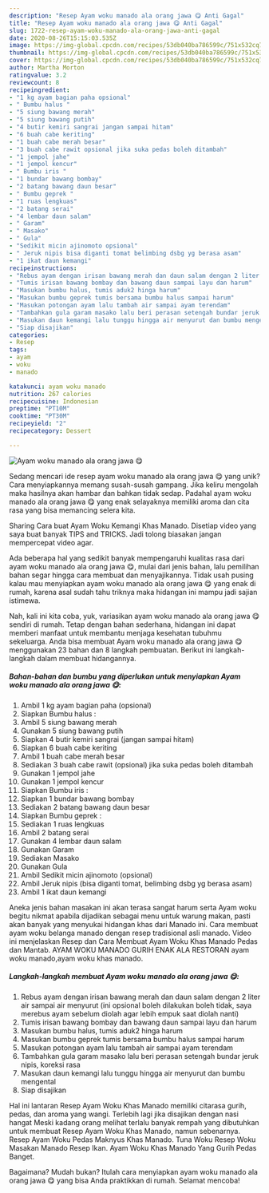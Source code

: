 ```yaml
---
description: "Resep Ayam woku manado ala orang jawa 😋 Anti Gagal"
title: "Resep Ayam woku manado ala orang jawa 😋 Anti Gagal"
slug: 1722-resep-ayam-woku-manado-ala-orang-jawa-anti-gagal
date: 2020-08-26T15:15:03.535Z
image: https://img-global.cpcdn.com/recipes/53db040ba786599c/751x532cq70/ayam-woku-manado-ala-orang-jawa-😋-foto-resep-utama.jpg
thumbnail: https://img-global.cpcdn.com/recipes/53db040ba786599c/751x532cq70/ayam-woku-manado-ala-orang-jawa-😋-foto-resep-utama.jpg
cover: https://img-global.cpcdn.com/recipes/53db040ba786599c/751x532cq70/ayam-woku-manado-ala-orang-jawa-😋-foto-resep-utama.jpg
author: Martha Morton
ratingvalue: 3.2
reviewcount: 8
recipeingredient:
- "1 kg ayam bagian paha opsional"
- " Bumbu halus "
- "5 siung bawang merah"
- "5 siung bawang putih"
- "4 butir kemiri sangrai jangan sampai hitam"
- "6 buah cabe keriting"
- "1 buah cabe merah besar"
- "3 buah cabe rawit opsional jika suka pedas boleh ditambah"
- "1 jempol jahe"
- "1 jempol kencur"
- " Bumbu iris "
- "1 bundar bawang bombay"
- "2 batang bawang daun besar"
- " Bumbu geprek "
- "1 ruas lengkuas"
- "2 batang serai"
- "4 lembar daun salam"
- " Garam"
- " Masako"
- " Gula"
- "Sedikit micin ajinomoto opsional"
- " Jeruk nipis bisa diganti tomat belimbing dsbg yg berasa asam"
- "1 ikat daun kemangi"
recipeinstructions:
- "Rebus ayam dengan irisan bawang merah dan daun salam dengan 2 liter air sampai air menyurut (ini opsional boleh dilakukan boleh tidak, saya merebus ayam sebelum diolah agar lebih empuk saat diolah nanti)"
- "Tumis irisan bawang bombay dan bawang daun sampai layu dan harum"
- "Masukan bumbu halus, tumis aduk2 hinga harum"
- "Masukan bumbu geprek tumis bersama bumbu halus sampai harum"
- "Masukan potongan ayam lalu tambah air sampai ayam terendam"
- "Tambahkan gula garam masako lalu beri perasan setengah bundar jeruk nipis, koreksi rasa"
- "Masukan daun kemangi lalu tunggu hingga air menyurut dan bumbu mengental"
- "Siap disajikan"
categories:
- Resep
tags:
- ayam
- woku
- manado

katakunci: ayam woku manado 
nutrition: 267 calories
recipecuisine: Indonesian
preptime: "PT10M"
cooktime: "PT30M"
recipeyield: "2"
recipecategory: Dessert

---
```



![Ayam woku manado ala orang jawa 😋](https://img-global.cpcdn.com/recipes/53db040ba786599c/751x532cq70/ayam-woku-manado-ala-orang-jawa-😋-foto-resep-utama.jpg)

Sedang mencari ide resep ayam woku manado ala orang jawa 😋 yang unik? Cara menyiapkannya memang susah-susah gampang. Jika keliru mengolah maka hasilnya akan hambar dan bahkan tidak sedap. Padahal ayam woku manado ala orang jawa 😋 yang enak selayaknya memiliki aroma dan cita rasa yang bisa memancing selera kita.

Sharing Cara buat Ayam Woku Kemangi Khas Manado. Disetiap video yang saya buat banyak TIPS and TRICKS. Jadi tolong biasakan jangan mempercepat video agar.

Ada beberapa hal yang sedikit banyak mempengaruhi kualitas rasa dari ayam woku manado ala orang jawa 😋, mulai dari jenis bahan, lalu pemilihan bahan segar hingga cara membuat dan menyajikannya. Tidak usah pusing kalau mau menyiapkan ayam woku manado ala orang jawa 😋 yang enak di rumah, karena asal sudah tahu triknya maka hidangan ini mampu jadi sajian istimewa.


Nah, kali ini kita coba, yuk, variasikan ayam woku manado ala orang jawa 😋 sendiri di rumah. Tetap dengan bahan sederhana, hidangan ini dapat memberi manfaat untuk membantu menjaga kesehatan tubuhmu sekeluarga. Anda bisa membuat Ayam woku manado ala orang jawa 😋 menggunakan 23 bahan dan 8 langkah pembuatan. Berikut ini langkah-langkah dalam membuat hidangannya.

<!--inarticleads1-->

##### Bahan-bahan dan bumbu yang diperlukan untuk menyiapkan Ayam woku manado ala orang jawa 😋:

1. Ambil 1 kg ayam bagian paha (opsional)
1. Siapkan  Bumbu halus :
1. Ambil 5 siung bawang merah
1. Gunakan 5 siung bawang putih
1. Siapkan 4 butir kemiri sangrai (jangan sampai hitam)
1. Siapkan 6 buah cabe keriting
1. Ambil 1 buah cabe merah besar
1. Sediakan 3 buah cabe rawit (opsional) jika suka pedas boleh ditambah
1. Gunakan 1 jempol jahe
1. Gunakan 1 jempol kencur
1. Siapkan  Bumbu iris :
1. Siapkan 1 bundar bawang bombay
1. Sediakan 2 batang bawang daun besar
1. Siapkan  Bumbu geprek :
1. Sediakan 1 ruas lengkuas
1. Ambil 2 batang serai
1. Gunakan 4 lembar daun salam
1. Gunakan  Garam
1. Sediakan  Masako
1. Gunakan  Gula
1. Ambil Sedikit micin ajinomoto (opsional)
1. Ambil  Jeruk nipis (bisa diganti tomat, belimbing dsbg yg berasa asam)
1. Ambil 1 ikat daun kemangi


Aneka jenis bahan masakan ini akan terasa sangat harum serta Ayam woku begitu nikmat apabila dijadikan sebagai menu untuk warung makan, pasti akan banyak yang menyukai hidangan khas dari Manado ini. Cara membuat ayam woku belanga manado dengan resep tradisional asli manado. Video ini menjelaskan Resep dan Cara Membuat Ayam Woku Khas Manado Pedas dan Mantab. AYAM WOKU MANADO GURIH ENAK ALA RESTORAN ayam woku manado,ayam woku khas manado. 

<!--inarticleads2-->

##### Langkah-langkah membuat Ayam woku manado ala orang jawa 😋:

1. Rebus ayam dengan irisan bawang merah dan daun salam dengan 2 liter air sampai air menyurut (ini opsional boleh dilakukan boleh tidak, saya merebus ayam sebelum diolah agar lebih empuk saat diolah nanti)
1. Tumis irisan bawang bombay dan bawang daun sampai layu dan harum
1. Masukan bumbu halus, tumis aduk2 hinga harum
1. Masukan bumbu geprek tumis bersama bumbu halus sampai harum
1. Masukan potongan ayam lalu tambah air sampai ayam terendam
1. Tambahkan gula garam masako lalu beri perasan setengah bundar jeruk nipis, koreksi rasa
1. Masukan daun kemangi lalu tunggu hingga air menyurut dan bumbu mengental
1. Siap disajikan


Hal ini lantaran Resep Ayam Woku Khas Manado memiliki citarasa gurih, pedas, dan aroma yang wangi. Terlebih lagi jika disajikan dengan nasi hangat Meski kadang orang melihat terlalu banyak rempah yang dibutuhkan untuk membuat Resep Ayam Woku Khas Manado, namun sebenarnya. Resep Ayam Woku Pedas Maknyus Khas Manado. Tuna Woku Resep Woku Masakan Manado Resep Ikan. Ayam Woku Khas Manado Yang Gurih Pedas Banget. 

Bagaimana? Mudah bukan? Itulah cara menyiapkan ayam woku manado ala orang jawa 😋 yang bisa Anda praktikkan di rumah. Selamat mencoba!
